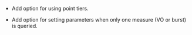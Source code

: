 * Add option for using point tiers.

* Add option for setting parameters when only one measure (VO or burst) is queried.
